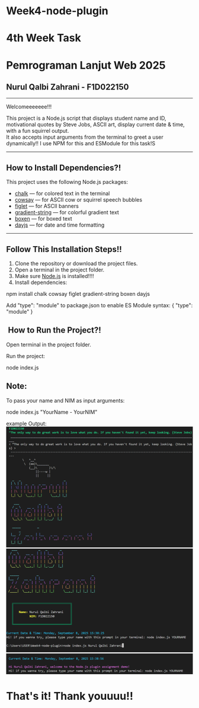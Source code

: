 # Week4-node-plugin
# 4th Week Task 
# Pemrograman Lanjut Web 2025 

## Nurul Qalbi Zahrani - F1D022150
---
Welcomeeeeeee!!!

This project is a Node.js script that displays student name and ID, motivational quotes by Steve Jobs, ASCII art, display current date & time, with a fun squirrel output.  
It also accepts input arguments from the terminal to greet a user dynamically!!
I use NPM for this and ESModule for this task!S

---

## How to Install Dependencies?!

This project uses the following Node.js packages:

- [chalk](https://www.npmjs.com/package/chalk) — for colored text in the terminal
- [cowsay](https://www.npmjs.com/package/cowsay) — for ASCII cow or squirrel speech bubbles
- [figlet](https://www.npmjs.com/package/figlet) — for ASCII banners
- [gradient-string](https://www.npmjs.com/package/gradient-string) — for colorful gradient text
- [boxen](https://www.npmjs.com/package/boxen) — for boxed text
- [dayjs](https://www.npmjs.com/package/dayjs) — for date and time formatting

---

## Follow This Installation Steps!!

1. Clone the repository or download the project files.
2. Open a terminal in the project folder.
3. Make sure [Node.js](https://nodejs.org/) is installed!!!!
4. Install dependencies:

npm install chalk cowsay figlet gradient-string boxen dayjs

Add "type": "module" to package.json to enable ES Module syntax:
{
  "type": "module"
}

## ️ How to Run the Project?!

Open terminal in the project folder.

Run the project:

node index.js

## Note:
To pass your name and NIM as input arguments:

node index.js "YourName - YourNIM"

example Output:
![Project Output](output/image.png)
![Project Output 2](output/image-1.png)
![Project Output 3](output/image-2.png)

# That's it! Thank youuuu!!
